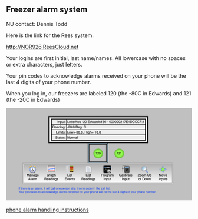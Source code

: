 ## Freezer alarm system

NU contact: Dennis Todd

Here is the link for the Rees system.

http://NOR926.ReesCloud.net

Your logins are first initial, last name/names. All lowercase with no spaces or extra characters, just letters. 

Your pin codes to acknowledge alarms received on your phone will be the last 4 digits of your phone number.

When you log in, our freezers are labeled 120 (the -80C in Edwards) and 121 (the -20C in Edwards)

![](freezerimage.png)

[phone alarm handling instructions](PhoneAlarmHandlingInstructionsCentronNUcontactDennisTodd.pdf)


